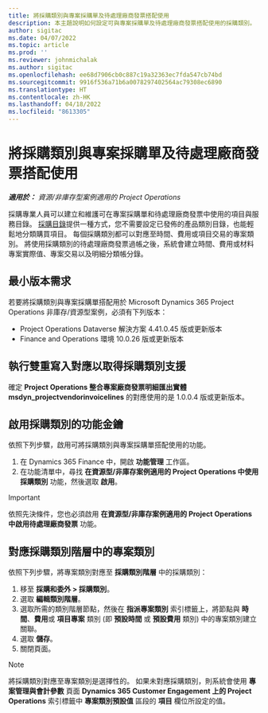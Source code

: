 ```yaml
---
title: 將採購類別與專案採購單及待處理廠商發票搭配使用
description: 本主題說明如何設定可與專案採購單及待處理廠商發票搭配使用的採購類別。
author: sigitac
ms.date: 04/07/2022
ms.topic: article
ms.prod: ''
ms.reviewer: johnmichalak
ms.author: sigitac
ms.openlocfilehash: ee68d7906cb0c887c19a32363ec7fda547cb74bd
ms.sourcegitcommit: 9916f536a71b6a0078297402564ac79308ec6890
ms.translationtype: HT
ms.contentlocale: zh-HK
ms.lasthandoff: 04/18/2022
ms.locfileid: "8613305"
---
```

# <a name="use-procurement-categories-with-project-purchase-orders-and-pending-vendor-invoices"></a>將採購類別與專案採購單及待處理廠商發票搭配使用

_**適用於：** 資源/非庫存型案例適用的 Project Operations_

採購專業人員可以建立和維護可在專案採購單和待處理廠商發票中使用的項目與服務目錄。 [採購目錄](/dynamics365/supply-chain/procurement/procurement-catalogs)提供一種方式，您不需要設定已發佈的產品類別目錄，也能輕鬆地分類購買項目。 每個採購類別都可以對應至時間、費用或項目交易的專案類別。 將使用採購類別的待處理廠商發票過帳之後，系統會建立時間、費用或材料專案實際值、專案交易以及明細分類帳分錄。

## <a name="minimum-version-requirements"></a>最小版本需求

若要將採購類別與專案採購單搭配用於 Microsoft Dynamics 365 Project Operations 非庫存/資源型案例，必須有下列版本：

- Project Operations Dataverse 解決方案 4.41.0.45 版或更新版本
- Finance and Operations 環境 10.0.26 版或更新版本

## <a name="run-dual-write-maps-for-procurement-category-support"></a>執行雙重寫入對應以取得採購類別支援

確定 **Project Operations 整合專案廠商發票明細匯出實體 msdyn\_projectvendorinvoicelines** 的對應使用的是 1.0.0.4 版或更新版本。

## <a name="enable-the-feature-key-for-procurement-categories"></a>啟用採購類別的功能金鑰

依照下列步驟，啟用可將採購類別與專案採購單搭配使用的功能。

1. 在 Dynamics 365 Finance 中，開啟 **功能管理** 工作區。
1. 在功能清單中，尋找 **在資源型/非庫存案例適用的 Project Operations 中使用採購類別** 功能，然後選取 **啟用**。

> [!IMPORTANT]
> 依照先決條件，您也必須啟用 **在資源型/非庫存案例適用的 Project Operations 中啟用待處理廠商發票** 功能。

## <a name="map-project-categories-in-the-procurement-category-hierarchy"></a>對應採購類別階層中的專案類別

依照下列步驟，將專案類別對應至 **採購類別階層** 中的採購類別：

1. 移至 **採購和委外 \> 採購類別**。
1. 選取 **編輯類別階層**。
1. 選取所需的類別階層節點，然後在 **指派專案類別** 索引標籤上，將節點與 **時間**、**費用**或 **項目專案** 類別 (即 **預設時間** 或 **預設費用** 類別) 中的專案類別建立關聯。
1. 選取 **儲存**。
1. 關閉頁面。

> [!NOTE]
> 將採購類別對應至專案類別是選擇性的。 如果未對應採購類別，則系統會使用 **專案管理與會計參數** 頁面 **Dynamics 365 Customer Engagement 上的 Project Operations** 索引標籤中 **專案類別預設值** 區段的 **項目** 欄位所設定的值。
